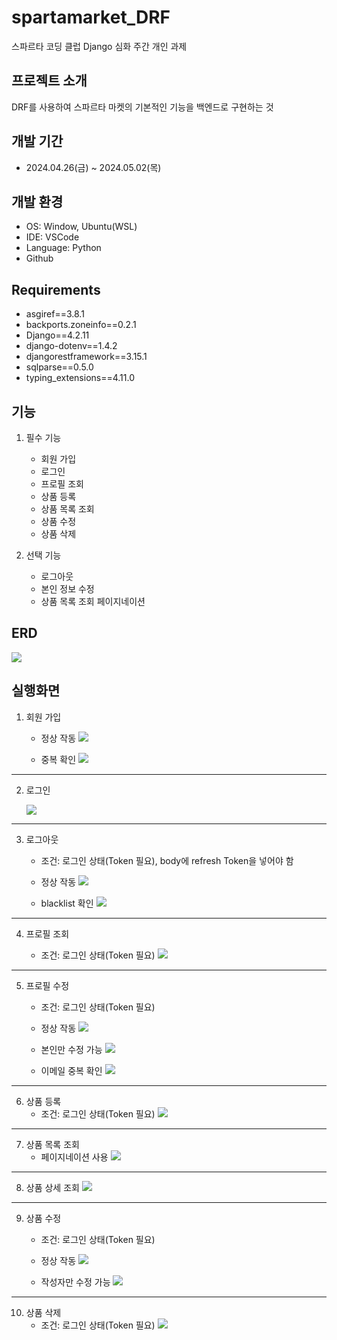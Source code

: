 # spartamarket_DRF

스파르타 코딩 클럽 Django 심화 주간 개인 과제

## 프로젝트 소개

DRF를 사용하여 스파르타 마켓의 기본적인 기능을 백엔드로 구현하는 것

## 개발 기간

- 2024.04.26(금) ~ 2024.05.02(목)

## 개발 환경

- OS: Window, Ubuntu(WSL)
- IDE: VSCode
- Language: Python
- Github

## Requirements

- asgiref==3.8.1
- backports.zoneinfo==0.2.1
- Django==4.2.11
- django-dotenv==1.4.2
- djangorestframework==3.15.1
- sqlparse==0.5.0
- typing_extensions==4.11.0

## 기능

1. 필수 기능
   - 회원 가입
   - 로그인
   - 프로필 조회
   - 상품 등록
   - 상품 목록 조회
   - 상품 수정
   - 상품 삭제

2. 선택 기능
   - 로그아웃
   - 본인 정보 수정
   - 상품 목록 조회 페이지네이션

## ERD
![](https://github.com/Juunsik/spartamarket_DRF/blob/main/DRF_image/DRF_ERD.png)

## 실행화면
1. 회원 가입
   - 정상 작동
     ![](https://github.com/Juunsik/spartamarket_DRF/blob/main/DRF_image/DRF_signup.png)
     
   - 중복 확인
     ![](https://github.com/Juunsik/spartamarket_DRF/blob/main/DRF_image/DRF_signup_duplication.png)

-----
2. 로그인
   
   ![](https://github.com/Juunsik/spartamarket_DRF/blob/main/DRF_image/DRF_login.png)

-----
3. 로그아웃
   - 조건: 로그인 상태(Token 필요), body에 refresh Token을 넣어야 함
   - 정상 작동
     ![](https://github.com/Juunsik/spartamarket_DRF/blob/main/DRF_image/DRF_logout.png)
     
   - blacklist 확인
     ![](https://github.com/Juunsik/spartamarket_DRF/blob/main/DRF_image/DRF_blacklist.png)

-----
4. 프로필 조회
   
   - 조건: 로그인 상태(Token 필요)
   ![](https://github.com/Juunsik/spartamarket_DRF/blob/main/DRF_image/DRF_profile.png)

-----
5. 프로필 수정
   - 조건: 로그인 상태(Token 필요)
   - 정상 작동
     ![](https://github.com/Juunsik/spartamarket_DRF/blob/main/DRF_image/DRF_profileupdate.png)
     
   - 본인만 수정 가능
     ![](https://github.com/Juunsik/spartamarket_DRF/blob/main/DRF_image/DRF_profileupdate_permission.png)
     
   - 이메일 중복 확인
     ![](https://github.com/Juunsik/spartamarket_DRF/blob/main/DRF_image/DRF_profileupdate_email_validate.png)

-----
6. 상품 등록
   - 조건: 로그인 상태(Token 필요)
    ![](https://github.com/Juunsik/spartamarket_DRF/blob/main/DRF_image/DRF_productcreate.png)

-----
7. 상품 목록 조회
    - 페이지네이션 사용
    ![](https://github.com/Juunsik/spartamarket_DRF/blob/main/DRF_image/DRF_productlist.png)

-----
8. 상품 상세 조회
   ![](https://github.com/Juunsik/spartamarket_DRF/blob/main/DRF_image/DRF_productdetail.png)

-----
9. 상품 수정
    - 조건: 로그인 상태(Token 필요)
    - 정상 작동
      ![](https://github.com/Juunsik/spartamarket_DRF/blob/main/DRF_image/DRF_productupdate.png)
      
    - 작성자만 수정 가능
      ![](https://github.com/Juunsik/spartamarket_DRF/blob/main/DRF_image/DRF_productupdate_permission.png)
      
-----
10. 상품 삭제
    - 조건: 로그인 상태(Token 필요)
    ![](https://github.com/Juunsik/spartamarket_DRF/blob/main/DRF_image/DRF_productdelete.png)
